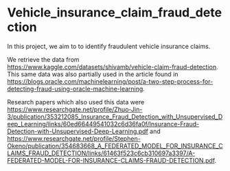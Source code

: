 # Vehicle_insurance_claim_fraud_detection

In this project, we aim to to identify fraudulent vehicle insurance claims.

We retrieve the data from https://www.kaggle.com/datasets/shivamb/vehicle-claim-fraud-detection. This same data was also partially used in the article found in https://blogs.oracle.com/machinelearning/post/a-two-step-process-for-detecting-fraud-using-oracle-machine-learning.

Research papers which also used this data were https://www.researchgate.net/profile/Zhuo-Jin-3/publication/353212085_Insurance_Fraud_Detection_with_Unsupervised_Deep_Learning/links/60ed66449541032c6d36fa0f/Insurance-Fraud-Detection-with-Unsupervised-Deep-Learning.pdf and https://www.researchgate.net/profile/Stephen-Okeno/publication/354683668_A_FEDERATED_MODEL_FOR_INSURANCE_CLAIMS_FRAUD_DETECTION/links/61463f523c6cb310697a3397/A-FEDERATED-MODEL-FOR-INSURANCE-CLAIMS-FRAUD-DETECTION.pdf.
